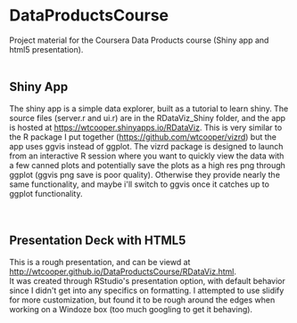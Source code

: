 # DataProductsCourse
Project material for the Coursera Data Products course (Shiny app and html5 presentation).
<br />
<br />


## Shiny App

The shiny app is a simple data explorer, built as a tutorial to learn shiny.  The source files (server.r and ui.r) 
are in the RDataViz_Shiny folder, and the app is hosted at https://wtcooper.shinyapps.io/RDataViz.  This is very similar
to the R package I put together (https://github.com/wtcooper/vizrd) but the app uses ggvis instead of ggplot.  The vizrd package
is designed to launch from an interactive R session where you want to quickly view the data with a few canned plots and 
potentially save the plots as a high res png through ggplot (ggvis png save is poor quality).  Otherwise they provide nearly the same
functionality, and maybe i'll switch to ggvis once it catches up to ggplot functionality.  
<br />
<br />

## Presentation Deck with HTML5 

This is a rough presentation, and can be viewd at http://wtcooper.github.io/DataProductsCourse/RDataViz.html.  
It was created through RStudio's presentation option, with default behavior since I didn't get into any specifics on
formatting.  I attempted to use slidify for more customization, but found it to be rough around the edges when working
on a Windoze box (too much googling to get it behaving).  

